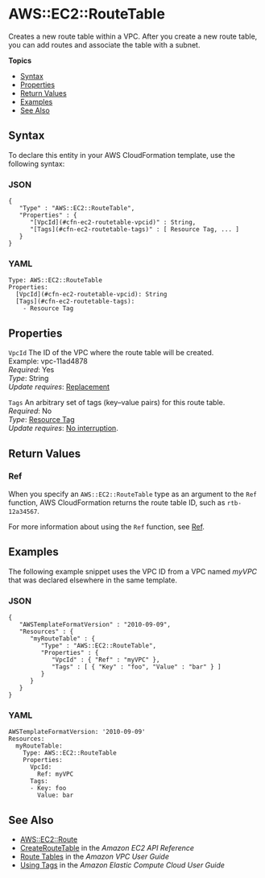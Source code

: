 # AWS::EC2::RouteTable<a name="aws-resource-ec2-route-table"></a>

Creates a new route table within a VPC\. After you create a new route table, you can add routes and associate the table with a subnet\.

**Topics**
+ [Syntax](#aws-resource-ec2-routetable-syntax)
+ [Properties](#w13ab1c21c10d111c99b9)
+ [Return Values](#w13ab1c21c10d111c99c11)
+ [Examples](#w13ab1c21c10d111c99c13)
+ [See Also](#w13ab1c21c10d111c99c15)

## Syntax<a name="aws-resource-ec2-routetable-syntax"></a>

To declare this entity in your AWS CloudFormation template, use the following syntax:

### JSON<a name="aws-resource-ec2-routetable-syntax.json"></a>

```
{
   "Type" : "AWS::EC2::RouteTable",
   "Properties" : {
      "[VpcId](#cfn-ec2-routetable-vpcid)" : String,
      "[Tags](#cfn-ec2-routetable-tags)" : [ Resource Tag, ... ]
   }
}
```

### YAML<a name="aws-resource-ec2-routetable-syntax.yaml"></a>

```
Type: AWS::EC2::RouteTable
Properties: 
  [VpcId](#cfn-ec2-routetable-vpcid): String
  [Tags](#cfn-ec2-routetable-tags):
    - Resource Tag
```

## Properties<a name="w13ab1c21c10d111c99b9"></a>

`VpcId`  <a name="cfn-ec2-routetable-vpcid"></a>
The ID of the VPC where the route table will be created\.  
Example: vpc\-11ad4878  
*Required*: Yes  
*Type*: String  
*Update requires*: [Replacement](using-cfn-updating-stacks-update-behaviors.md#update-replacement)

`Tags`  <a name="cfn-ec2-routetable-tags"></a>
An arbitrary set of tags \(key–value pairs\) for this route table\.  
*Required*: No  
*Type*: [Resource Tag](aws-properties-resource-tags.md)  
*Update requires*: [No interruption](using-cfn-updating-stacks-update-behaviors.md#update-no-interrupt)\.

## Return Values<a name="w13ab1c21c10d111c99c11"></a>

### Ref<a name="w13ab1c21c10d111c99c11b2"></a>

When you specify an `AWS::EC2::RouteTable` type as an argument to the `Ref` function, AWS CloudFormation returns the route table ID, such as `rtb-12a34567`\.

For more information about using the `Ref` function, see [Ref](intrinsic-function-reference-ref.md)\.

## Examples<a name="w13ab1c21c10d111c99c13"></a>

The following example snippet uses the VPC ID from a VPC named *myVPC* that was declared elsewhere in the same template\.

### JSON<a name="aws-resource-ec2-routetable-example-1.json"></a>

```
{
   "AWSTemplateFormatVersion" : "2010-09-09",
   "Resources" : {
      "myRouteTable" : {
         "Type" : "AWS::EC2::RouteTable",
         "Properties" : {
            "VpcId" : { "Ref" : "myVPC" },
            "Tags" : [ { "Key" : "foo", "Value" : "bar" } ]
         }
      }
   }
}
```

### YAML<a name="aws-resource-ec2-routetable-example-1.yaml"></a>

```
AWSTemplateFormatVersion: '2010-09-09'
Resources:
  myRouteTable:
    Type: AWS::EC2::RouteTable
    Properties:
      VpcId:
        Ref: myVPC
      Tags:
      - Key: foo
        Value: bar
```

## See Also<a name="w13ab1c21c10d111c99c15"></a>
+ [AWS::EC2::Route](aws-resource-ec2-route.md)
+ [CreateRouteTable](http://docs.aws.amazon.com/AWSEC2/latest/APIReference/ApiReference-query-CreateRouteTable.html) in the *Amazon EC2 API Reference*
+ [Route Tables](http://docs.aws.amazon.com/AmazonVPC/latest/UserGuide/VPC_Route_Tables.html) in the *Amazon VPC User Guide*
+ [Using Tags](http://docs.aws.amazon.com/AWSEC2/latest/DeveloperGuide/Using_Tags.html) in the *Amazon Elastic Compute Cloud User Guide*